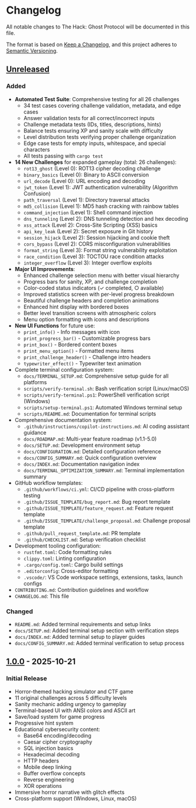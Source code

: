 # Changelog

All notable changes to The Hack: Ghost Protocol will be documented in this file.

The format is based on [Keep a Changelog](https://keepachangelog.com/en/1.0.0/),
and this project adheres to [Semantic Versioning](https://semver.org/spec/v2.0.0.html).

## [Unreleased]

### Added

-   **Automated Test Suite**: Comprehensive testing for all 26 challenges
    -   34 test cases covering challenge validation, metadata, and edge cases
    -   Answer validation tests for all correct/incorrect inputs
    -   Challenge metadata tests (IDs, titles, descriptions, hints)
    -   Balance tests ensuring XP and sanity scale with difficulty
    -   Level distribution tests verifying proper challenge organization
    -   Edge case tests for empty inputs, whitespace, and special characters
    -   All tests passing with `cargo test`
-   **14 New Challenges** for expanded gameplay (total: 26 challenges):
    -   `rot13_ghost` (Level 0): ROT13 cipher decoding challenge
    -   `binary_basics` (Level 0): Binary to ASCII conversion
    -   `url_decode` (Level 0): URL encoding and decoding
    -   `jwt_token` (Level 1): JWT authentication vulnerability (Algorithm Confusion)
    -   `path_traversal` (Level 1): Directory traversal attacks
    -   `md5_collision` (Level 1): MD5 hash cracking with rainbow tables
    -   `command_injection` (Level 1): Shell command injection
    -   `dns_tunneling` (Level 2): DNS tunneling detection and hex decoding
    -   `xss_attack` (Level 2): Cross-Site Scripting (XSS) basics
    -   `api_key_leak` (Level 2): Secret exposure in Git history
    -   `session_hijack` (Level 2): Session hijacking and cookie theft
    -   `cors_bypass` (Level 2): CORS misconfiguration vulnerabilities
    -   `format_string` (Level 3): Format string vulnerability exploitation
    -   `race_condition` (Level 3): TOCTOU race condition attacks
    -   `integer_overflow` (Level 3): Integer overflow exploits
-   **Major UI Improvements**:
    -   Enhanced challenge selection menu with better visual hierarchy
    -   Progress bars for sanity, XP, and challenge completion
    -   Color-coded status indicators (✓ completed, ○ available)
    -   Improved statistics screen with per-level progress breakdown
    -   Beautiful challenge headers and completion animations
    -   Enhanced hint display with bordered boxes
    -   Better level transition screens with atmospheric colors
    -   Menu option formatting with icons and descriptions
-   **New UI Functions** for future use:
    -   `print_info()` - Info messages with icon
    -   `print_progress_bar()` - Customizable progress bars
    -   `print_box()` - Bordered content boxes
    -   `print_menu_option()` - Formatted menu items
    -   `print_challenge_header()` - Challenge intro headers
    -   `typewriter_effect()` - Typewriter text animation
-   Complete terminal configuration system:
    -   `docs/TERMINAL_SETUP.md`: Comprehensive setup guide for all platforms
    -   `scripts/verify-terminal.sh`: Bash verification script (Linux/macOS)
    -   `scripts/verify-terminal.ps1`: PowerShell verification script (Windows)
    -   `scripts/setup-terminal.ps1`: Automated Windows terminal setup
    -   `scripts/README.md`: Documentation for terminal scripts
-   Comprehensive documentation system:
    -   `.github/instructions/copilot-instructions.md`: AI coding assistant guidance
    -   `docs/ROADMAP.md`: Multi-year feature roadmap (v1.1-5.0)
    -   `docs/SETUP.md`: Development environment setup
    -   `docs/CONFIGURATION.md`: Detailed configuration reference
    -   `docs/CONFIG_SUMMARY.md`: Quick configuration overview
    -   `docs/INDEX.md`: Documentation navigation index
    -   `docs/TERMINAL_OPTIMIZATION_SUMMARY.md`: Terminal implementation summary
-   GitHub workflow templates:
    -   `.github/workflows/ci.yml`: CI/CD pipeline with cross-platform testing
    -   `.github/ISSUE_TEMPLATE/bug_report.md`: Bug report template
    -   `.github/ISSUE_TEMPLATE/feature_request.md`: Feature request template
    -   `.github/ISSUE_TEMPLATE/challenge_proposal.md`: Challenge proposal template
    -   `.github/pull_request_template.md`: PR template
    -   `.github/CHECKLIST.md`: Setup verification checklist
-   Development tooling configuration:
    -   `rustfmt.toml`: Code formatting rules
    -   `clippy.toml`: Linting configuration
    -   `.cargo/config.toml`: Cargo build settings
    -   `.editorconfig`: Cross-editor formatting
    -   `.vscode/`: VS Code workspace settings, extensions, tasks, launch configs
-   `CONTRIBUTING.md`: Contribution guidelines and workflow
-   `CHANGELOG.md`: This file

### Changed

-   `README.md`: Added terminal requirements and setup links
-   `docs/SETUP.md`: Added terminal setup section with verification steps
-   `docs/INDEX.md`: Added terminal setup to player guides
-   `docs/CONFIG_SUMMARY.md`: Added terminal verification to setup process

## [1.0.0] - 2025-10-21

### Initial Release

-   Horror-themed hacking simulator and CTF game
-   11 original challenges across 5 difficulty levels
-   Sanity mechanic adding urgency to gameplay
-   Terminal-based UI with ANSI colors and ASCII art
-   Save/load system for game progress
-   Progressive hint system
-   Educational cybersecurity content:
    -   Base64 encoding/decoding
    -   Caesar cipher cryptography
    -   SQL injection basics
    -   Hexadecimal decoding
    -   HTTP headers
    -   Mobile deep linking
    -   Buffer overflow concepts
    -   Reverse engineering
    -   XOR operations
-   Immersive horror narrative with glitch effects
-   Cross-platform support (Windows, Linux, macOS)

[Unreleased]: https://github.com/and3rn3t/hack/compare/v1.0.0...HEAD
[1.0.0]: https://github.com/and3rn3t/hack/releases/tag/v1.0.0
